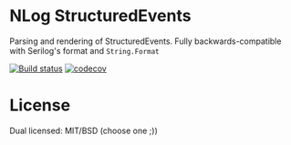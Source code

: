 # NLog StructuredEvents
Parsing and rendering of StructuredEvents. Fully backwards-compatible with Serilog's format and `String.Format`

[![Build status](https://ci.appveyor.com/api/projects/status/fs0kc13ywvyfcufe/branch/master?svg=true)](https://ci.appveyor.com/project/nlog/yamtp/branch/master)
[![codecov](https://codecov.io/gh/nlog/NLog.StructuredEvents/branch/master/graph/badge.svg)](https://codecov.io/gh/nlog/NLog.StructuredEvents)

# License

Dual licensed: MIT/BSD (choose one ;))


